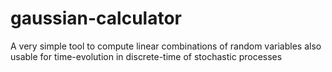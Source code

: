 # gaussian-calculator
A very simple tool to compute linear combinations of random variables also usable for time-evolution in discrete-time of stochastic processes
